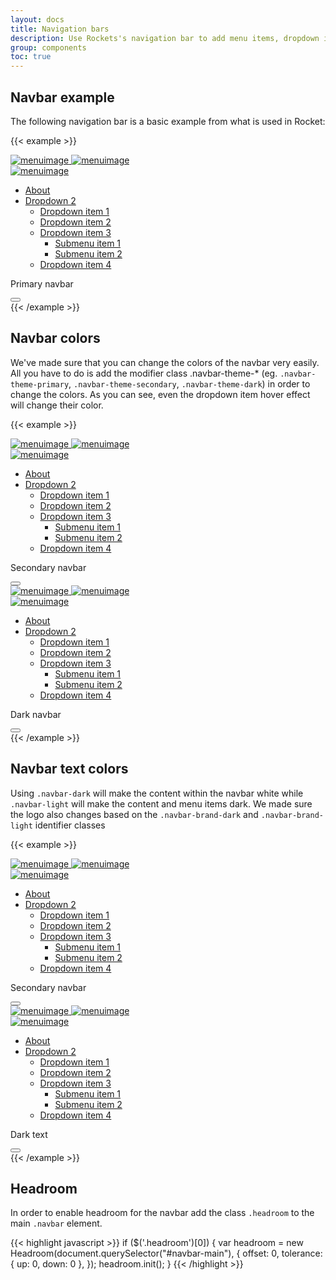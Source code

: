 ```yaml
---
layout: docs
title: Navigation bars
description: Use Rockets's navigation bar to add menu items, dropdown items and provide users a good way to navigate your website
group: components
toc: true
---
```


## Navbar example

The following navigation bar is a basic example from what is used in Rocket:

{{< example >}}
<nav class="navbar navbar-expand-lg navbar-transparent navbar-dark navbar-theme-primary mb-4">
    <div class="container position-relative">
        <a class="navbar-brand mr-lg-3" href="#">
            <img class="navbar-brand-dark" src="../../assets/brand/rocket.svg" alt="menuimage">
            <img class="navbar-brand-light" src="../../assets/brand/rocket-dark.svg" alt="menuimage">
        </a>
        <div class="navbar-collapse collapse" id="navbar-default-primary">
            <div class="navbar-collapse-header">
                <div class="row">
                    <div class="col-6 collapse-brand">
                        <a href="#">
                            <img src="../../assets/img/brand/rocket-dark.svg" alt="menuimage">
                        </a>
                    </div>
                    <div class="col-6 collapse-close">
                        <i class="fas fa-times" data-toggle="collapse" role="button"
                            data-target="#navbar-default-primary" aria-controls="navbar-default-primary"
                            aria-expanded="false" aria-label="Toggle navigation"></i>
                    </div>
                </div>
            </div>
            <ul class="navbar-nav navbar-nav-hover align-items-lg-center">
                <li class="nav-item">
                    <a href="#" class="nav-link">About</a>
                </li>
                <li class="nav-item dropdown">
                    <a href="#" class="nav-link" data-toggle="dropdown" role="button">
                        <i class="fas fa-angle-down nav-link-arrow"></i>
                        <span class="nav-link-inner-text">Dropdown 2 </span>
                    </a>
                    <ul class="dropdown-menu">
                        <li><a class="dropdown-item" href="#">Dropdown item 1</a></li>
                        <li><a class="dropdown-item" href="#">Dropdown item 2</a></li>
                        <li class="dropdown-submenu">
                            <a href="#" class="dropdown-toggle dropdown-item d-flex justify-content-between align-items-center" aria-haspopup="true" aria-expanded="false">Dropdown item 3 <i class="fas fa-angle-right nav-link-arrow"></i></a>
                            <ul class="dropdown-menu">
                                <li>
                                    <a href="#" class="dropdown-item">Submenu item 1</a>
                                </li>
                                <li>
                                    <a href="#" class="dropdown-item">Submenu item 2</a>
                                </li>
                            </ul>
                        </li>
                        <li><a class="dropdown-item" href="#">Dropdown item 4</a></li>
                    </ul>
                </li>
            </ul>
        </div>
        <div class="d-flex align-items-center">
            <p class="text-white mb-0">Primary navbar</p>
            <button class="navbar-toggler ml-2" type="button" data-toggle="collapse"
                data-target="#navbar-default-primary" aria-controls="navbar-default-primary"
                aria-expanded="false" aria-label="Toggle navigation">
                <span class="navbar-toggler-icon"></span>
            </button>
        </div>
    </div>
</nav>
{{< /example >}}

## Navbar colors

We've made sure that you can change the colors of the navbar very easily. All you have to do is add the modifier class .navbar-theme-* (eg. `.navbar-theme-primary`, `.navbar-theme-secondary`, `.navbar-theme-dark`) in order to change the colors. As you can see, even the dropdown item hover effect will change their color.

{{< example >}}
<nav class="navbar navbar-expand-lg navbar-transparent navbar-dark navbar-theme-secondary mb-4">
    <div class="container position-relative">
        <a class="navbar-brand mr-lg-3" href="#">
            <img class="navbar-brand-dark" src="../../assets/brand/rocket.svg" alt="menuimage">
            <img class="navbar-brand-light" src="../../assets/brand/rocket-dark.svg" alt="menuimage">
        </a>
        <div class="navbar-collapse collapse" id="navbar-default-primary">
            <div class="navbar-collapse-header">
                <div class="row">
                    <div class="col-6 collapse-brand">
                        <a href="#">
                            <img src="../../assets/img/brand/rocket-dark.svg" alt="menuimage">
                        </a>
                    </div>
                    <div class="col-6 collapse-close">
                        <i class="fas fa-times" data-toggle="collapse" role="button"
                            data-target="#navbar-default-primary" aria-controls="navbar-default-primary"
                            aria-expanded="false" aria-label="Toggle navigation"></i>
                    </div>
                </div>
            </div>
            <ul class="navbar-nav navbar-nav-hover align-items-lg-center">
                <li class="nav-item">
                    <a href="#" class="nav-link">About</a>
                </li>
                <li class="nav-item dropdown">
                    <a href="#" class="nav-link" data-toggle="dropdown" role="button">
                        <i class="fas fa-angle-down nav-link-arrow"></i>
                        <span class="nav-link-inner-text">Dropdown 2 </span>
                    </a>
                    <ul class="dropdown-menu">
                        <li><a class="dropdown-item" href="#">Dropdown item 1</a></li>
                        <li><a class="dropdown-item" href="#">Dropdown item 2</a></li>
                        <li class="dropdown-submenu">
                            <a href="#" class="dropdown-toggle dropdown-item d-flex justify-content-between align-items-center" aria-haspopup="true" aria-expanded="false">Dropdown item 3 <i class="fas fa-angle-right nav-link-arrow"></i></a>
                            <ul class="dropdown-menu">
                                <li>
                                    <a href="#" class="dropdown-item">Submenu item 1</a>
                                </li>
                                <li>
                                    <a href="#" class="dropdown-item">Submenu item 2</a>
                                </li>
                            </ul>
                        </li>
                        <li><a class="dropdown-item" href="#">Dropdown item 4</a></li>
                    </ul>
                </li>
            </ul>
        </div>
        <div class="d-flex align-items-center">
            <p class="text-white mb-0">Secondary navbar</p>
            <button class="navbar-toggler ml-2" type="button" data-toggle="collapse"
                data-target="#navbar-default-primary" aria-controls="navbar-default-primary"
                aria-expanded="false" aria-label="Toggle navigation">
                <span class="navbar-toggler-icon"></span>
            </button>
        </div>
    </div>
</nav>
<nav class="navbar navbar-expand-lg navbar-transparent navbar-dark navbar-theme-dark mb-4">
    <div class="container position-relative">
        <a class="navbar-brand mr-lg-3" href="#">
            <img class="navbar-brand-dark" src="../../assets/brand/rocket.svg" alt="menuimage">
            <img class="navbar-brand-light" src="../../assets/brand/rocket-dark.svg" alt="menuimage">
        </a>
        <div class="navbar-collapse collapse" id="navbar-default-primary">
            <div class="navbar-collapse-header">
                <div class="row">
                    <div class="col-6 collapse-brand">
                        <a href="#">
                            <img src="../../assets/img/brand/rocket-dark.svg" alt="menuimage">
                        </a>
                    </div>
                    <div class="col-6 collapse-close">
                        <i class="fas fa-times" data-toggle="collapse" role="button"
                            data-target="#navbar-default-primary" aria-controls="navbar-default-primary"
                            aria-expanded="false" aria-label="Toggle navigation"></i>
                    </div>
                </div>
            </div>
            <ul class="navbar-nav navbar-nav-hover align-items-lg-center">
                <li class="nav-item">
                    <a href="#" class="nav-link">About</a>
                </li>
                <li class="nav-item dropdown">
                    <a href="#" class="nav-link" data-toggle="dropdown" role="button">
                        <i class="fas fa-angle-down nav-link-arrow"></i>
                        <span class="nav-link-inner-text">Dropdown 2 </span>
                    </a>
                    <ul class="dropdown-menu">
                        <li><a class="dropdown-item" href="#">Dropdown item 1</a></li>
                        <li><a class="dropdown-item" href="#">Dropdown item 2</a></li>
                        <li class="dropdown-submenu">
                            <a href="#" class="dropdown-toggle dropdown-item d-flex justify-content-between align-items-center" aria-haspopup="true" aria-expanded="false">Dropdown item 3 <i class="fas fa-angle-right nav-link-arrow"></i></a>
                            <ul class="dropdown-menu">
                                <li>
                                    <a href="#" class="dropdown-item">Submenu item 1</a>
                                </li>
                                <li>
                                    <a href="#" class="dropdown-item">Submenu item 2</a>
                                </li>
                            </ul>
                        </li>
                        <li><a class="dropdown-item" href="#">Dropdown item 4</a></li>
                    </ul>
                </li>
            </ul>
        </div>
        <div class="d-flex align-items-center">
            <p class="text-white mb-0">Dark navbar</p>
            <button class="navbar-toggler ml-2" type="button" data-toggle="collapse"
                data-target="#navbar-default-primary" aria-controls="navbar-default-primary"
                aria-expanded="false" aria-label="Toggle navigation">
                <span class="navbar-toggler-icon"></span>
            </button>
        </div>
    </div>
</nav>
{{< /example >}}

## Navbar text colors

Using `.navbar-dark` will make the content within the navbar white while `.navbar-light` will make the content and menu items dark. We made sure the logo also changes based on the `.navbar-brand-dark` and `.navbar-brand-light` identifier classes

{{< example >}}
<nav class="navbar navbar-expand-lg navbar-transparent navbar-dark navbar-theme-secondary mb-4">
    <div class="container position-relative">
        <a class="navbar-brand mr-lg-3" href="#">
            <img class="navbar-brand-dark" src="../../assets/brand/rocket.svg" alt="menuimage">
            <img class="navbar-brand-light" src="../../assets/brand/rocket-dark.svg" alt="menuimage">
        </a>
        <div class="navbar-collapse collapse" id="navbar-default-primary">
            <div class="navbar-collapse-header">
                <div class="row">
                    <div class="col-6 collapse-brand">
                        <a href="#">
                            <img src="../../assets/img/brand/rocket-dark.svg" alt="menuimage">
                        </a>
                    </div>
                    <div class="col-6 collapse-close">
                        <i class="fas fa-times" data-toggle="collapse" role="button"
                            data-target="#navbar-default-primary" aria-controls="navbar-default-primary"
                            aria-expanded="false" aria-label="Toggle navigation"></i>
                    </div>
                </div>
            </div>
            <ul class="navbar-nav navbar-nav-hover align-items-lg-center">
                <li class="nav-item">
                    <a href="#" class="nav-link">About</a>
                </li>
                <li class="nav-item dropdown">
                    <a href="#" class="nav-link" data-toggle="dropdown" role="button">
                        <i class="fas fa-angle-down nav-link-arrow"></i>
                        <span class="nav-link-inner-text">Dropdown 2 </span>
                    </a>
                    <ul class="dropdown-menu">
                        <li><a class="dropdown-item" href="#">Dropdown item 1</a></li>
                        <li><a class="dropdown-item" href="#">Dropdown item 2</a></li>
                        <li class="dropdown-submenu">
                            <a href="#" class="dropdown-toggle dropdown-item d-flex justify-content-between align-items-center" aria-haspopup="true" aria-expanded="false">Dropdown item 3 <i class="fas fa-angle-right nav-link-arrow"></i></a>
                            <ul class="dropdown-menu">
                                <li>
                                    <a href="#" class="dropdown-item">Submenu item 1</a>
                                </li>
                                <li>
                                    <a href="#" class="dropdown-item">Submenu item 2</a>
                                </li>
                            </ul>
                        </li>
                        <li><a class="dropdown-item" href="#">Dropdown item 4</a></li>
                    </ul>
                </li>
            </ul>
        </div>
        <div class="d-flex align-items-center">
            <p class="text-white mb-0">Secondary navbar</p>
            <button class="navbar-toggler ml-2" type="button" data-toggle="collapse"
                data-target="#navbar-default-primary" aria-controls="navbar-default-primary"
                aria-expanded="false" aria-label="Toggle navigation">
                <span class="navbar-toggler-icon"></span>
            </button>
        </div>
    </div>
</nav>
<nav class="navbar navbar-expand-lg navbar-transparent navbar-light mb-4">
    <div class="container position-relative">
        <a class="navbar-brand mr-lg-3" href="#">
            <img class="navbar-brand-dark" src="../../assets/brand/rocket.svg" alt="menuimage">
            <img class="navbar-brand-light" src="../../assets/brand/rocket-dark.svg" alt="menuimage">
        </a>
        <div class="navbar-collapse collapse" id="navbar-default-primary">
            <div class="navbar-collapse-header">
                <div class="row">
                    <div class="col-6 collapse-brand">
                        <a href="#">
                            <img src="../../assets/img/brand/rocket-dark.svg" alt="menuimage">
                        </a>
                    </div>
                    <div class="col-6 collapse-close">
                        <i class="fas fa-times" data-toggle="collapse" role="button"
                            data-target="#navbar-default-primary" aria-controls="navbar-default-primary"
                            aria-expanded="false" aria-label="Toggle navigation"></i>
                    </div>
                </div>
            </div>
            <ul class="navbar-nav navbar-nav-hover align-items-lg-center">
                <li class="nav-item">
                    <a href="#" class="nav-link">About</a>
                </li>
                <li class="nav-item dropdown">
                    <a href="#" class="nav-link" data-toggle="dropdown" role="button">
                        <i class="fas fa-angle-down nav-link-arrow"></i>
                        <span class="nav-link-inner-text">Dropdown 2 </span>
                    </a>
                    <ul class="dropdown-menu">
                        <li><a class="dropdown-item" href="#">Dropdown item 1</a></li>
                        <li><a class="dropdown-item" href="#">Dropdown item 2</a></li>
                        <li class="dropdown-submenu">
                            <a href="#" class="dropdown-toggle dropdown-item d-flex justify-content-between align-items-center" aria-haspopup="true" aria-expanded="false">Dropdown item 3 <i class="fas fa-angle-right nav-link-arrow"></i></a>
                            <ul class="dropdown-menu">
                                <li>
                                    <a href="#" class="dropdown-item">Submenu item 1</a>
                                </li>
                                <li>
                                    <a href="#" class="dropdown-item">Submenu item 2</a>
                                </li>
                            </ul>
                        </li>
                        <li><a class="dropdown-item" href="#">Dropdown item 4</a></li>
                    </ul>
                </li>
            </ul>
        </div>
        <div class="d-flex align-items-center">
            <p class="text-dark mb-0">Dark text</p>
            <button class="navbar-toggler ml-2" type="button" data-toggle="collapse"
                data-target="#navbar-default-primary" aria-controls="navbar-default-primary"
                aria-expanded="false" aria-label="Toggle navigation">
                <span class="navbar-toggler-icon"></span>
            </button>
        </div>
    </div>
</nav>
{{< /example >}}

## Headroom

In order to enable headroom for the navbar add the class `.headroom` to the main `.navbar` element.

{{< highlight javascript >}}
if ($('.headroom')[0]) {
    var headroom = new Headroom(document.querySelector("#navbar-main"), {
        offset: 0,
        tolerance: {
            up: 0,
            down: 0
        },
    });
    headroom.init();
}
{{< /highlight >}}
